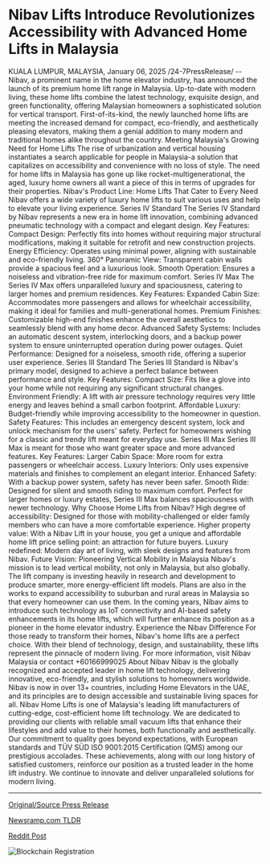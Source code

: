 # Nibav Lifts Introduce Revolutionizes Accessibility with Advanced Home Lifts in Malaysia

KUALA LUMPUR, MALAYSIA, January 06, 2025 /24-7PressRelease/ -- Nibav, a prominent name in the home elevator industry, has announced the launch of its premium home lift range in Malaysia. Up-to-date with modern living, these home lifts combine the latest technology, exquisite design, and green functionality, offering Malaysian homeowners a sophisticated solution for vertical transport.  First-of-its-kind, the newly launched home lifts are meeting the increased demand for compact, eco-friendly, and aesthetically pleasing elevators, making them a genial addition to many modern and traditional homes alike throughout the country.   Meeting Malaysia's Growing Need for Home Lifts  The rise of urbanization and vertical housing instantiates a search applicable for people in Malaysia-a solution that capitalizes on accessibility and convenience with no loss of style. The need for home lifts in Malaysia has gone up like rocket-multigenerational, the aged, luxury home owners all want a piece of this in terms of upgrades for their properties.   Nibav's Product Line: Home Lifts That Cater to Every Need  Nibav offers a wide variety of luxury home lifts to suit various uses and help to elevate your living experience.  Series IV Standard  The Series IV Standard by Nibav represents a new era in home lift innovation, combining advanced pneumatic technology with a compact and elegant design.   Key Features:  Compact Design: Perfectly fits into homes without requiring major structural modifications, making it suitable for retrofit and new construction projects.  Energy Efficiency: Operates using minimal power, aligning with sustainable and eco-friendly living.  360° Panoramic View: Transparent cabin walls provide a spacious feel and a luxurious look.  Smooth Operation: Ensures a noiseless and vibration-free ride for maximum comfort.  Series IV Max  The Series IV Max offers unparalleled luxury and spaciousness, catering to larger homes and premium residences.   Key Features:  Expanded Cabin Size: Accommodates more passengers and allows for wheelchair accessibility, making it ideal for families and multi-generational homes.  Premium Finishes: Customizable high-end finishes enhance the overall aesthetics to seamlessly blend with any home decor.  Advanced Safety Systems: Includes an automatic descent system, interlocking doors, and a backup power system to ensure uninterrupted operation during power outages.  Quiet Performance: Designed for a noiseless, smooth ride, offering a superior user experience.  Series III Standard  The Series III Standard is Nibav's primary model, designed to achieve a perfect balance between performance and style.  Key Features:  Compact Size: Fits like a glove into your home while not requiring any significant structural changes.  Environment Friendly: A lift with air pressure technology requires very little energy and leaves behind a small carbon footprint.  Affordable Luxury: Budget-friendly while improving accessibility to the homeowner in question.  Safety Features: This includes an emergency descent system, lock and unlock mechanism for the users' safety.  Perfect for homeowners wishing for a classic and trendy lift meant for everyday use.  Series III Max  Series III Max is meant for those who want greater space and more advanced features.  Key Features:  Larger Cabin Space: More room for extra passengers or wheelchair access.  Luxury Interiors: Only uses expensive materials and finishes to complement an elegant interior.  Enhanced Safety: With a backup power system, safety has never been safer.  Smooth Ride: Designed for silent and smooth riding to maximum comfort.  Perfect for larger homes or luxury estates, Series III Max balances spaciousness with newer technology.   Why Choose Home Lifts from Nibav?  High degree of accessibility: Designed for those with mobility-challenged or elder family members who can have a more comfortable experience.  Higher property value: With a Nibav Lift in your house, you get a unique and affordable home lift price selling point: an attraction for future buyers.  Luxury redefined: Modern day art of living, with sleek designs and features from Nibav.   Future Vision: Pioneering Vertical Mobility in Malaysia  Nibav's mission is to lead vertical mobility, not only in Malaysia, but also globally. The lift company is investing heavily in research and development to produce smarter, more energy-efficient lift models. Plans are also in the works to expand accessibility to suburban and rural areas in Malaysia so that every homeowner can use them.  In the coming years, Nibav aims to introduce such technology as IoT connectivity and AI-based safety enhancements in its home lifts, which will further enhance its position as a pioneer in the home elevator industry.   Experience the Nibav Difference  For those ready to transform their homes, Nibav's home lifts are a perfect choice. With their blend of technology, design, and sustainability, these lifts represent the pinnacle of modern living.  For more information, visit Nibav Malaysia or contact +60166999025  About Nibav  Nibav is the globally recognized and accepted leader in home lift technology, delivering innovative, eco-friendly, and stylish solutions to homeowners worldwide. Nibav is now in over 13+ countries, including Home Elevators in the UAE, and its principles are to design accessible and sustainable living spaces for all.  Nibav Home Lifts is one of Malaysia's leading lift manufacturers of cutting-edge, cost-efficient home lift technology. We are dedicated to providing our clients with reliable small vacuum lifts that enhance their lifestyles and add value to their homes, both functionally and aesthetically.  Our commitment to quality goes beyond expectations, with European standards and TÜV SÜD ISO 9001:2015 Certification (QMS) among our prestigious accolades. These achievements, along with our long history of satisfied customers, reinforce our position as a trusted leader in the home lift industry. We continue to innovate and deliver unparalleled solutions for modern living. 

---

[Original/Source Press Release](https://www.24-7pressrelease.com/press-release/517544/nibav-lifts-introduce-revolutionizes-accessibility-with-advanced-home-lifts-in-malaysia)
                    

[Newsramp.com TLDR](https://newsramp.com/curated-news/nibav-launches-premium-home-lift-range-in-malaysia-with-innovative-features/28262e4876389abaf0e256aeac881b98) 

 



[Reddit Post](https://www.reddit.com/r/technology_press/comments/1huua3b/nibav_launches_premium_home_lift_range_in/) 



![Blockchain Registration](https://cdn.newsramp.app/24-7PressRelease/qrcode/251/6/yogaU5sH.webp)
